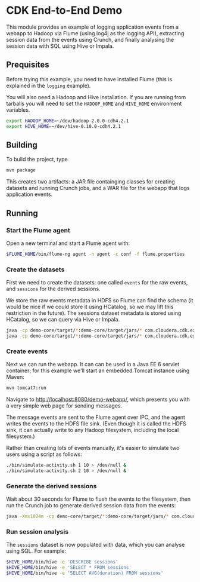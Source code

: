# CDK End-to-End Demo

This module provides an example of logging application events from a webapp to Hadoop
via Flume (using log4j as the logging API), extracting session data from the events using
Crunch, and finally analysing the session data with SQL using Hive or Impala.

## Prequisites

Before trying this example, you need to have installed Flume (this is explained in the
`logging` example).

You will also need a Hadoop and Hive installation. If you are running from tarballs you
will need to set the `HADOOP_HOME` and `HIVE_HOME` environment variables.

```bash
export HADOOP_HOME=~/dev/hadoop-2.0.0-cdh4.2.1
export HIVE_HOME=~/dev/hive-0.10.0-cdh4.2.1
```

## Building

To build the project, type

```bash
mvn package
```

This creates two artifacts: a JAR file containging classes for creating datasets and
running Crunch jobs, and a WAR file for the webapp that logs application events.

## Running

### Start the Flume agent

Open a new terminal and start a Flume agent with:

```bash
$FLUME_HOME/bin/flume-ng agent -n agent -c conf -f flume.properties
```

### Create the datasets

First we need to create the datasets: one called `events` for the raw events,
and `sessions` for the derived sessions.

We store the raw events metadata in HDFS so Flume can find the schema (it would be nice
if we could store it using HCatalog, so we may lift this restriction in the future).
The sessions dataset metadata is stored using HCatalog, so we can query via Hive or
Impala.

```bash
java -cp demo-core/target/*:demo-core/target/jars/* com.cloudera.cdk.examples.demo.CreateStandardEventDataset
java -cp demo-core/target/*:demo-core/target/jars/* com.cloudera.cdk.examples.demo.CreateSessionDataset
```

### Create events

Next we can run the webapp. It can can be used in a Java EE 6 servlet
container; for this example we'll start an embedded Tomcat instance using Maven:

```bash
mvn tomcat7:run
```

Navigate to [http://localhost:8080/demo-webapp/](http://localhost:8080/demo-webapp/),
which presents you with a very simple web page for sending messages.

The message events are sent to the Flume agent
over IPC, and the agent writes the events to the HDFS file sink. (Even though it is
called the HDFS sink, it can actually write to any Hadoop filesystem,
including the local filesystem.)

Rather than creating lots of events manually, it's easier to simulate two users using
a script as follows:

```bash
./bin/simulate-activity.sh 1 10 > /dev/null &
./bin/simulate-activity.sh 2 10 > /dev/null &
```

### Generate the derived sessions

Wait about 30 seconds for Flume to flush the events to the filesystem,
then run the Crunch job to generate derived session data from the events:

```bash
java -Xmx1024m -cp demo-core/target/*:demo-core/target/jars/* com.cloudera.cdk.examples.demo.CreateSessions
```

### Run session analysis

The `sessions` dataset is now populated with data, which you can analyse using SQL. For
example:

```bash
$HIVE_HOME/bin/hive -e 'DESCRIBE sessions'
$HIVE_HOME/bin/hive -e 'SELECT * FROM sessions'
$HIVE_HOME/bin/hive -e 'SELECT AVG(duration) FROM sessions'
```